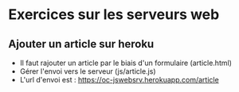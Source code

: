 # Exercices sur les serveurs web

## Ajouter un article sur heroku

- Il faut rajouter un article par le biais d'un formulaire (article.html)
- Gérer l'envoi vers le serveur (js/article.js)
- L'url d'envoi est :  https://oc-jswebsrv.herokuapp.com/article
